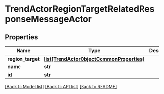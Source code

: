 # TrendActorRegionTargetRelatedResponseMessageActor

## Properties
Name | Type | Description | Notes
------------ | ------------- | ------------- | -------------
**region_target** | [**list[TrendActorObjectCommonProperties]**](TrendActorObjectCommonProperties.md) |  | [optional] 
**name** | **str** |  | [optional] 
**id** | **str** |  | [optional] 

[[Back to Model list]](../README.md#documentation-for-models) [[Back to API list]](../README.md#documentation-for-api-endpoints) [[Back to README]](../README.md)


